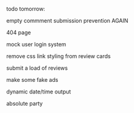 todo tomorrow:

empty commment submission prevention AGAIN

404 page

mock user login system

remove css link styling from review cards

submit a load of reviews

make some fake ads

dynamic date/time output

absolute party
